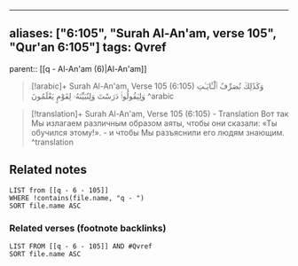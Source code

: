 
---
aliases: ["6:105", "Surah Al-An'am, verse 105", "Qur'an 6:105"]
tags: Qvref
---

parent:: [[q - Al-An'am (6)|Al-An'am]]

> [!arabic]+ Surah Al-An'am, Verse 105 (6:105)
> <span class="quran-arabic">وَكَذَٰلِكَ نُصَرِّفُ ٱلْـَٔايَـٰتِ وَلِيَقُولُوا۟ دَرَسْتَ وَلِنُبَيِّنَهُۥ لِقَوْمٍ يَعْلَمُونَ</span>
^arabic

> [!translation]+ Surah Al-An'am, Verse 105 (6:105) - Translation
> Вот так Мы излагаем различным образом аяты, чтобы они сказали: «Ты обучился этому!». - и чтобы Мы разъяснили его людям знающим.
^translation



## Related notes
```dataview
LIST from [[q - 6 - 105]]
WHERE !contains(file.name, "q - ")
SORT file.name ASC
```

### Related verses (footnote backlinks)
```dataview
LIST FROM [[q - 6 - 105]] AND #Qvref
SORT file.name ASC
```

